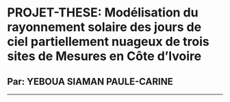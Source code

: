 # PROJET-THESE: Modélisation du rayonnement solaire des jours de ciel partiellement nuageux de trois sites de Mesures en Côte d’Ivoire


## Par: YEBOUA SIAMAN PAULE-CARINE

----------------------------

